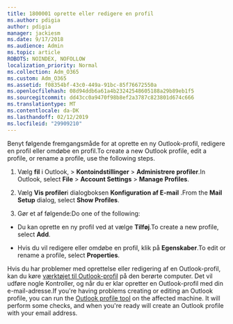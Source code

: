 ```yaml
---
title: 1800001 oprette eller redigere en profil
ms.author: pdigia
author: pdigia
manager: jackiesm
ms.date: 9/17/2018
ms.audience: Admin
ms.topic: article
ROBOTS: NOINDEX, NOFOLLOW
localization_priority: Normal
ms.collection: Adm_O365
ms.custom: Adm_O365
ms.assetid: f08354bf-43c0-449a-91bc-85f76672550a
ms.openlocfilehash: 08d94ddb6a61a4b23242548605188a29b89eb1f5
ms.sourcegitcommit: dd43cc0a9470f98b8ef2a3787c823801d674c666
ms.translationtype: MT
ms.contentlocale: da-DK
ms.lasthandoff: 02/12/2019
ms.locfileid: "29909210"
---
```

<span data-ttu-id="57efe-102">Benyt følgende fremgangsmåde for at oprette en ny Outlook-profil, redigere en profil eller omdøbe en profil.</span><span class="sxs-lookup"><span data-stu-id="57efe-102">To create a new Outlook profile, edit a profile, or rename a profile, use the following steps.</span></span>
  
1. <span data-ttu-id="57efe-103">Vælg **fil** i Outlook, \> **Kontoindstillinger** \> **Administrere profiler**.</span><span class="sxs-lookup"><span data-stu-id="57efe-103">In Outlook, select **File** \> **Account Settings** \> **Manage Profiles**.</span></span>
    
2. <span data-ttu-id="57efe-104">Vælg **Vis profiler**i dialogboksen **Konfiguration af E-mail** .</span><span class="sxs-lookup"><span data-stu-id="57efe-104">From the **Mail Setup** dialog, select **Show Profiles**.</span></span>
    
3. <span data-ttu-id="57efe-105">Gør et af følgende:</span><span class="sxs-lookup"><span data-stu-id="57efe-105">Do one of the following:</span></span>
    
  - <span data-ttu-id="57efe-106">Du kan oprette en ny profil ved at vælge **Tilføj**.</span><span class="sxs-lookup"><span data-stu-id="57efe-106">To create a new profile, select **Add**.</span></span>
    
  - <span data-ttu-id="57efe-107">Hvis du vil redigere eller omdøbe en profil, klik på **Egenskaber**.</span><span class="sxs-lookup"><span data-stu-id="57efe-107">To edit or rename a profile, select **Properties**.</span></span>
    
<span data-ttu-id="57efe-p101">Hvis du har problemer med oprettelse eller redigering af en Outlook-profil, kan du køre [værktøjet til Outlook-profil](https://aka.ms/SaRA-OutlookSetupProfile) på den berørte computer. Det vil udføre nogle Kontroller, og når du er klar opretter en Outlook-profil med din e-mail-adresse.</span><span class="sxs-lookup"><span data-stu-id="57efe-p101">If you're having problems creating or editing an Outlook profile, you can run the [Outlook profile tool](https://aka.ms/SaRA-OutlookSetupProfile) on the affected machine. It will perform some checks, and when you're ready will create an Outlook profile with your email address.</span></span> 
  

